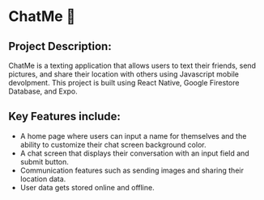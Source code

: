 # ChatMe 💬

## Project Description:
ChatMe is a texting application that allows users to text their friends, send pictures, and share their location with others using Javascript mobile devolpment. This project is built using React Native, Google Firestore Database, and Expo.

## Key Features include: 
- A home page where users can input a name for themselves and the ability to customize their chat screen background color. 
- A chat screen that displays their conversation with an input field and submit button.
- Communication features such as sending images and sharing their location data.
- User data gets stored online and offline.



